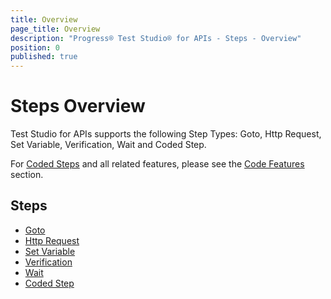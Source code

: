```yaml
---
title: Overview
page_title: Overview
description: "Progress® Test Studio® for APIs - Steps - Overview"
position: 0
published: true
---
```


# Steps Overview

Test Studio for APIs supports the following Step Types: Goto, Http Request, Set Variable, Verification, Wait and Coded Step.

For [Coded Steps](../code-features/coded-steps) and all related features, please see the [Code Features](../code-features/overview) section.

## Steps

* <a href="/features/steps/goto">Goto</a>
* <a href="/features/steps/http-request">Http Request</a>
* <a href="/features/steps/set-variable">Set Variable</a>
* <a href="/features/steps/verification">Verification</a>
* <a href="/features/steps/wait">Wait</a>
* <a href="../code-features/coded-steps">Coded Step</a>
